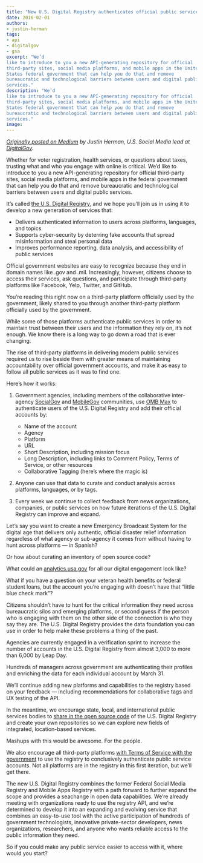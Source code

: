 ```yaml
---
title: "New U.S. Digital Registry authenticates official public service accounts"
date: 2016-02-01
authors:
- justin-herman
tags:
- api
- digitalgov
- gsa
excerpt: "We’d
like to introduce to you a new API-generating repository for official
third-party sites, social media platforms, and mobile apps in the United
States federal government that can help you do that and remove
bureaucratic and technological barriers between users and digital public
services."
description: "We’d
like to introduce to you a new API-generating repository for official
third-party sites, social media platforms, and mobile apps in the United
States federal government that can help you do that and remove
bureaucratic and technological barriers between users and digital public
services."
image:
---
```


*[Originally posted on Medium](https://medium.com/@GeneralServicesAdministration/new-u-s-digital-registry-authenticates-official-public-service-accounts-1f8120d67976#.upjpyxsbo) by Justin Herman, U.S. Social Media lead at [DigitalGov](http://www.digitalgov.gov/).*

Whether for voter registration, health services, or questions about
taxes, trusting what and who you engage with online is critical. We’d
like to introduce to you a new API-generating repository for official
third-party sites, social media platforms, and mobile apps in the federal government that can help you do that and remove
bureaucratic and technological barriers between users and digital public
services.

It’s called [the U.S. Digital
Registry](https://www.digitalgov.gov/services/u-s-digital-registry/),
and we hope you’ll join us in using it to develop a new generation of
services that:

-   Delivers authenticated information to users across platforms, languages, and topics
-   Supports cyber-security by deterring fake accounts that spread misinformation and steal personal data
-   Improves performance reporting, data analysis, and accessibility of public services

Official government websites are easy to recognize because they end in
domain names like .gov and .mil. Increasingly, however, citizens choose
to access their services, ask questions, and participate through
third-party platforms like Facebook, Yelp, Twitter, and GitHub.

You’re reading this right now on a third-party platform officially used
by the government, likely shared to you through another third-party
platform officially used by the government.

While some of those platforms authenticate public services in order to
maintain trust between their users and the information they rely on,
it’s not enough. We know there is a long way to go down a road that is
ever changing.

The rise of third-party platforms in delivering modern public services
required us to rise beside them with greater means of maintaining
accountability over official government accounts, and make it as easy to
follow all public services as it was to find one.

Here’s how it works:

1.  Government agencies, including members of the collaborative inter-agency [SocialGov](http://www.digitalgov.gov/communities/social-media/) and [MobileGov](http://www.digitalgov.gov/communities/mobile/) communities, use [OMB Max](https://max.omb.gov/maxportal/home.do) to authenticate users of the U.S. Digital Registry and add their official accounts by:
    - Name of the account
    - Agency
    - Platform
    - URL
    - Short Description, including mission focus
    - Long Description, including links to Comment Policy, Terms of Service, or other resources
    - Collaborative Tagging (here’s where the magic is)

2. Anyone can use that data to curate and conduct analysis across
platforms, languages, or by tags.

3. Every week we continue to collect feedback from news organizations,
companies, or public services on how future iterations of the U.S.
Digital Registry can improve and expand.

Let’s say you want to create a new Emergency Broadcast System for the
digital age that delivers only authentic, official disaster relief
information regardless of what agency or sub-agency it comes from
without having to hunt across platforms — in Spanish?

Or how about curating an inventory of open source code?

What could an [analytics.usa.gov](https://analytics.usa.gov/) for all
our digital engagement look like?

What if you have a question on your veteran health benefits or federal
student loans, but the account you’re engaging with doesn’t have that
“little blue check mark”?

Citizens shouldn’t have to hunt for the critical information they need
across bureaucratic silos and emerging platforms, or second guess if the
person who is engaging with them on the other side of the connection is
who they say they are. The U.S. Digital Registry provides the data
foundation you can use in order to help make these problems a thing of
the past.

Agencies are currently engaged in a verification sprint to increase the
number of accounts in the U.S. Digital Registry from almost 3,000 to
more than 6,000 by Leap Day.

Hundreds of managers across government are authenticating their profiles
and enriching the data for each individual account by March 31.

We’ll continue adding new platforms and capabilities to the registry
based on your feedback — including recommendations for collaborative
tags and UX testing of the API.

In the meantime, we encourage state, local, and international public
services bodies to [share in the open source code](https://github.com/ctacdev/social-media-registry) of the U.S.
Digital Registry and create your own repositories so we can explore new fields of integrated, location-based services.

Mashups with this would be awesome. For the people.

We also encourage all third-party platforms [with Terms of Service with
the
government](http://www.digitalgov.gov/resources/negotiated-terms-of-service-agreements/)
to use the registry to conclusively authenticate public service
accounts. Not all platforms are in the registry in this first iteration,
but we’ll get there.

The new U.S. Digital Registry combines the former Federal Social Media
Registry and Mobile Apps Registry with a path forward to further expand
the scope and provides a seachange in open data capabilities. We’re
already meeting with organizations ready to use the registry API, and
we’re determined to develop it into an expanding and evolving service
that combines an easy-to-use tool with the active participation of
hundreds of government technologists, innovative private-sector
developers, news organizations, researchers, and anyone who wants
reliable access to the public information they need.

So if you could make any public service easier to access with it, where
would you start?
